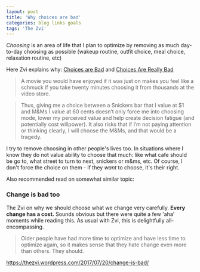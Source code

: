 ```yaml
---
layout: post
title: 'Why choices are bad'
categories: blog links goals
tags: 'The Zvi'
---
```


_Choosing_ is an area of life that I plan to optimize by removing as much day-to-day choosing as possible (wakeup routine, outfit choice, meal choice, relaxation routine, etc) 

Here Zvi explains why: [Choices are Bad](https://thezvi.wordpress.com/2017/07/22/choices-are-bad/) and [Choices Are Really Bad](https://thezvi.wordpress.com/2017/08/12/choices-are-really-bad/)


> A movie you would have enjoyed if it was just on makes you feel like a schmuck if you take twenty minutes choosing it from thousands at the video store.


> Thus, giving me a choice between a Snickers bar that I value at $1 and M&Ms I value at 60 cents doesn’t only force me into choosing mode, lower my perceived value and help create decision fatigue (and potentially cost willpower). It also risks that if I’m not paying attention or thinking clearly, I will choose the M&Ms, and that would be a tragedy.



I try to remove choosing in other people's lives too. In situations where I know they do not value ability to choose that much: like what cafe should be go to, what street to turn to next, snickers or m&ms, etc. Of course, I don't force the choice on them - if they _want_ to choose, it's their right.
  
  
Also recommended read on somewhat similar topic:

### Change is bad too

The Zvi on why we should choose what we change very carefully. **Every change has a cost.** 
Sounds obvious but there were quite a few 'aha' moments while reading this. As usual with Zvi, this is delightfully all-encompassing. 

> Older people have had more time to optimize and have less time to optimize again, so it makes sense that they hate change even more than others. They should.

<https://thezvi.wordpress.com/2017/07/20/change-is-bad/>  

 

 
